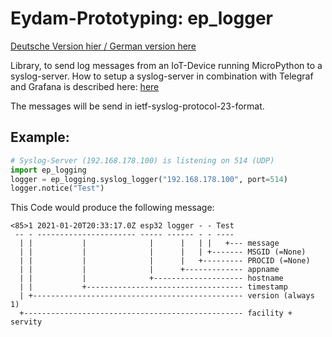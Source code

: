 # Eydam-Prototyping: ep_logger

[Deutsche Version hier / German version here](https://github.com/eydam-prototyping/tutorials_de/blob/master/micropython/packages/ep_logging/README.de.md)

Library, to send log messages from an IoT-Device running MicroPython to a syslog-server. How to setup a syslog-server in combination with Telegraf and Grafana is described here: [here](https://www.eydam-prototyping.com/en/2021/01/17/log-eintraege-besser-nutzen-mit-rsyslog-den-esp32-ueberwachen/)

The messages will be send in ietf-syslog-protocol-23-format.

## Example:

```python
# Syslog-Server (192.168.178.100) is listening on 514 (UDP)
import ep_logging
logger = ep_logging.syslog_logger("192.168.178.100", port=514)
logger.notice("Test")
```

This Code would produce the following message:

```
<85>1 2021-01-20T20:33:17.0Z esp32 logger - - Test
 -- - ---------------------- ----- ------ - - ----
  | |           |              |      |   | |   +--- message
  | |           |              |      |   | +------- MSGID (=None)
  | |           |              |      |   +--------- PROCID (=None)
  | |           |              |      +------------- appname
  | |           |              +-------------------- hostname
  | |           +----------------------------------- timestamp
  | +----------------------------------------------- version (always 1)
  +------------------------------------------------- facility + servity
```


